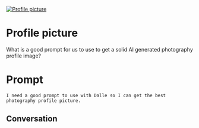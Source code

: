 
[![Profile picture](https://flow-prompt-covers.s3.us-west-1.amazonaws.com/icon/Lofi/i15.png)]()
# Profile picture 
What is a good prompt for us to use to get a solid AI generated photography profile image?

# Prompt

```
I need a good prompt to use with Dalle so I can get the best photography profile picture.
```

## Conversation




